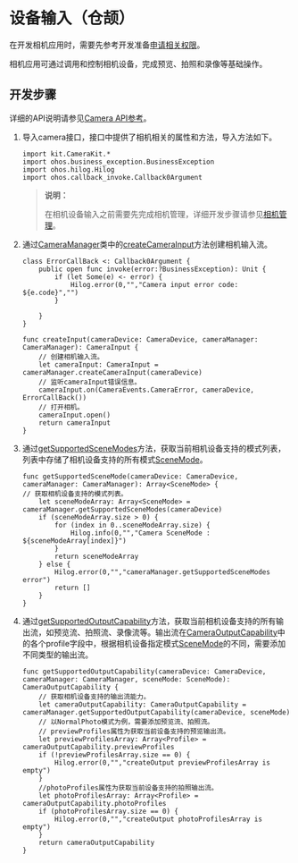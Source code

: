 # 设备输入（仓颉）

在开发相机应用时，需要先参考开发准备[申请相关权限](./cj-camera-preparation.md)。

相机应用可通过调用和控制相机设备，完成预览、拍照和录像等基础操作。

## 开发步骤

详细的API说明请参见[Camera API参考](../../../../API_Reference/source_zh_cn/apis/CameraKit/cj-apis-multimedia-camera.md)。

1. 导入camera接口，接口中提供了相机相关的属性和方法，导入方法如下。

    <!-- compile -->

    ```cangjie
    import kit.CameraKit.*
    import ohos.business_exception.BusinessException
    import ohos.hilog.Hilog
    import ohos.callback_invoke.Callback0Argument
    ```

    > **说明：**
    >
    > 在相机设备输入之前需要先完成相机管理，详细开发步骤请参见[相机管理](./cj-camera-device-management.md)。

2. 通过[CameraManager](../../../../API_Reference/source_zh_cn/apis/CameraKit/cj-apis-multimedia-camera.md#class-cameramanager)类中的[createCameraInput](../../../../API_Reference/source_zh_cn/apis/CameraKit/cj-apis-multimedia-camera.md#func-createcamerainputcameradevice)方法创建相机输入流。

    <!-- compile -->

    ```cangjie
    class ErrorCallBack <: Callback0Argument {
        public open func invoke(error:?BusinessException): Unit {
            if (let Some(e) <- error) {
                Hilog.error(0,"","Camera input error code: ${e.code}","")
            }

        }
    }

    func createInput(cameraDevice: CameraDevice, cameraManager: CameraManager): CameraInput {
        // 创建相机输入流。
        let cameraInput: CameraInput = cameraManager.createCameraInput(cameraDevice)
        // 监听cameraInput错误信息。
        cameraInput.on(CameraEvents.CameraError, cameraDevice, ErrorCallBack())
        // 打开相机。
        cameraInput.open()
        return cameraInput
    }
    ```

3. 通过[getSupportedSceneModes](../../../../API_Reference/source_zh_cn/apis/CameraKit/cj-apis-multimedia-camera.md#func-getsupportedscenemodescameradevice)方法，获取当前相机设备支持的模式列表，列表中存储了相机设备支持的所有模式[SceneMode](../../../../API_Reference/source_zh_cn/apis/CameraKit/cj-apis-multimedia-camera.md#enum-scenemode)。

    <!-- compile -->

    ```cangjie
    func getSupportedSceneMode(cameraDevice: CameraDevice, cameraManager: CameraManager): Array<SceneMode> {
    // 获取相机设备支持的模式列表。
        let sceneModeArray: Array<SceneMode> = cameraManager.getSupportedSceneModes(cameraDevice)
        if (sceneModeArray.size > 0) {
            for (index in 0..sceneModeArray.size) {
                Hilog.info(0,"","Camera SceneMode : ${sceneModeArray[index]}")
            }
            return sceneModeArray
        } else {
            Hilog.error(0,"","cameraManager.getSupportedSceneModes error")
            return []
        }
    }
    ```

4. 通过[getSupportedOutputCapability](../../../../API_Reference/source_zh_cn/apis/CameraKit/cj-apis-multimedia-camera.md#func-getsupportedoutputcapabilitycameradevice-scenemode)方法，获取当前相机设备支持的所有输出流，如预览流、拍照流、录像流等。输出流在[CameraOutputCapability](../../../../API_Reference/source_zh_cn/apis/CameraKit/cj-apis-multimedia-camera.md#class-cameraoutputcapability)中的各个profile字段中，根据相机设备指定模式[SceneMode](../../../../API_Reference/source_zh_cn/apis/CameraKit/cj-apis-multimedia-camera.md#enum-scenemode)的不同，需要添加不同类型的输出流。

    <!-- compile -->

    ```cangjie
    func getSupportedOutputCapability(cameraDevice: CameraDevice, cameraManager: CameraManager, sceneMode: SceneMode): CameraOutputCapability {
        // 获取相机设备支持的输出流能力。
        let cameraOutputCapability: CameraOutputCapability = cameraManager.getSupportedOutputCapability(cameraDevice, sceneMode)
        // 以NormalPhoto模式为例，需要添加预览流、拍照流。
        // previewProfiles属性为获取当前设备支持的预览输出流。
        let previewProfilesArray: Array<Profile> = cameraOutputCapability.previewProfiles
        if (!previewProfilesArray.size == 0) {
            Hilog.error(0,"","createOutput previewProfilesArray is empty")
        }
        //photoProfiles属性为获取当前设备支持的拍照输出流。
        let photoProfilesArray: Array<Profile> = cameraOutputCapability.photoProfiles
        if (photoProfilesArray.size == 0) {
            Hilog.error(0,"","createOutput photoProfilesArray is empty")
        }
        return cameraOutputCapability
    }
    ```

